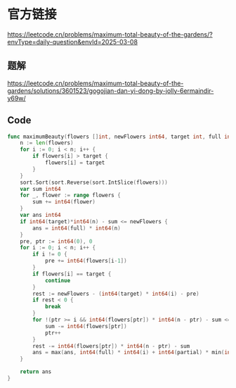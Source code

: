 # 官方链接

https://leetcode.cn/problems/maximum-total-beauty-of-the-gardens/?envType=daily-question&envId=2025-03-08



## 题解

https://leetcode.cn/problems/maximum-total-beauty-of-the-gardens/solutions/3601523/gogojian-dan-yi-dong-by-jolly-6ermaindir-y69w/



## Code

```go
func maximumBeauty(flowers []int, newFlowers int64, target int, full int, partial int) int64 {
    n := len(flowers)
	for i := 0; i < n; i++ {
		if flowers[i] > target {
			flowers[i] = target
		}
	}
	sort.Sort(sort.Reverse(sort.IntSlice(flowers)))
	var sum int64
	for _, flower := range flowers {
		sum += int64(flower)
	}
	var ans int64
	if int64(target)*int64(n) - sum <= newFlowers {
		ans = int64(full) * int64(n)
	}
	pre, ptr := int64(0), 0
	for i := 0; i < n; i++ {
		if i != 0 {
			pre += int64(flowers[i-1])
		}
		if flowers[i] == target {
			continue
		}
		rest := newFlowers - (int64(target) * int64(i) - pre)
		if rest < 0 {
			break
		}
		for !(ptr >= i && int64(flowers[ptr]) * int64(n - ptr) - sum <= rest) {
			sum -= int64(flowers[ptr])
			ptr++
		}
		rest -= int64(flowers[ptr]) * int64(n - ptr) - sum
		ans = max(ans, int64(full) * int64(i) + int64(partial) * min(int64(flowers[ptr]) + rest /int64(n - ptr), int64(target) - 1))
	}

	return ans
}

```

